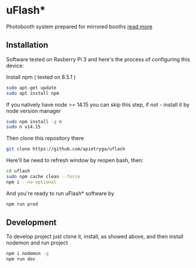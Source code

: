 # uFlash*
Photobooth system prepared for mirrored booths [read more](https://apietryga.github.io/projects/uflash)

## Installation
Software tested on Rasberry Pi 3 and here's the process of configuring this device:

Install npm ( tested on 8.5.1 )
```bash
sudo apt-get update
sudo apt install npm
```

If you natively have node >= 14.15 you can skip this step, if not - install it by node version manager
```bash
sudo npm install -g n
sudo n v14.15
```

Then clone this repository there
```bash
git clone https://github.com/apietryga/uflash
```

Here'll be need to refresh window by reopen bash, then:
```bash
cd uflash
sudo npm cache clean --force
npm i --no-optional
```

And you're ready to run uFlash* software by
```bash
npm run prod
```

## Development
To develop project just clone it, install, as showed above, and then install nodemon and run project

```bash
npm i nodemon -g
npm run dev
```